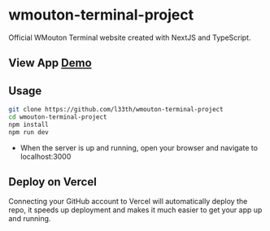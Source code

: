 # wmouton-terminal-project
Official WMouton Terminal website created with NextJS and TypeScript.

<h2>View App <a href="https://terminal-wmouton.vercel.app" target="_blank">Demo</a></h2>

## Usage

```bash
git clone https://github.com/l33th/wmouton-terminal-project
cd wmouton-terminal-project
npm install
npm run dev
```
* When the server is up and running, open your browser and navigate to localhost:3000

## Deploy on Vercel

Connecting your GitHub account to Vercel will automatically deploy the repo, 
it speeds up deployment and makes it much easier to get your app up and running.